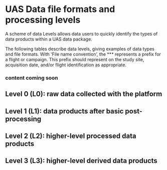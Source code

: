 # UAS Data file formats and processing levels

A scheme of data Levels allows data users to quickly identify the types of data products within a UAS data package. 

The following tables describe data levels, giving examples of data types and file formats. With ‘File name convention’, the *** represents a prefix for a flight or campaign. This prefix should represent on the study site, acquisition date, and/or flight identification as appropriate.

### content coming soon
## Level 0 (L0): raw data collected with the platform

## Level 1 (L1): data products after basic post-processing

## Level 2 (L2): higher-level processed data products

## Level 3 (L3): higher-level derived data products
